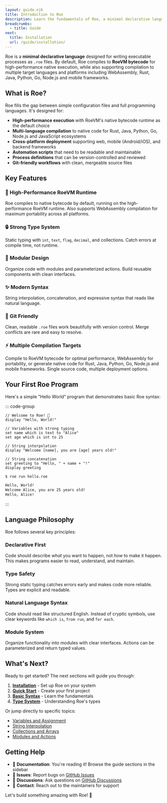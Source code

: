 ```yaml
---
layout: guide.njk
title: Introduction to Roe
description: Learn the fundamentals of Roe, a minimal declarative language that compiles to WebAssembly.
breadcrumbs:
  - title: Guide
next:
  title: Installation
  url: /guide/installation/
---
```


Roe is a **minimal declarative language** designed for writing executable processes as `.roe` files. By default, Roe compiles to **RoeVM bytecode** for high-performance native execution, while also supporting compilation to multiple target languages and platforms including WebAssembly, Rust, Java, Python, Go, Node.js and mobile frameworks.

## What is Roe?

Roe fills the gap between simple configuration files and full programming languages. It's designed for:

- **High-performance execution** with RoeVM's native bytecode runtime as the default choice
- **Multi-language compilation** to native code for Rust, Java, Python, Go, Node.js and JavaScript ecosystems
- **Cross-platform deployment** supporting web, mobile (Android/iOS), and backend frameworks
- **Automation scripts** that need to be readable and maintainable
- **Process definitions** that can be version-controlled and reviewed
- **Git-friendly workflows** with clean, mergeable source files

## Key Features

### 🚀 High-Performance RoeVM Runtime
Roe compiles to native bytecode by default, running on the high-performance RoeVM runtime. Also supports WebAssembly compilation for maximum portability across all platforms.

### 🔒 Strong Type System
Static typing with `int`, `text`, `flag`, `decimal`, and collections. Catch errors at compile time, not runtime.

### 🧩 Modular Design
Organize code with modules and parameterized actions. Build reusable components with clean interfaces.

### ✨ Modern Syntax
String interpolation, concatenation, and expressive syntax that reads like natural language.

### 📝 Git Friendly
Clean, readable `.roe` files work beautifully with version control. Merge conflicts are rare and easy to resolve.

### ⚡ Multiple Compilation Targets
Compile to RoeVM bytecode for optimal performance, WebAssembly for portability, or generate native code for Rust, Java, Python, Go, Node.js and mobile frameworks. Single source code, multiple deployment options.

## Your First Roe Program

Here's a simple "Hello World" program that demonstrates basic Roe syntax:

::: code-group
```roe [hello.roe]
// Welcome to Roe! 🦌
display "Hello, World!"

// Variables with strong typing
set name which is text to "Alice"
set age which is int to 25

// String interpolation
display "Welcome [name], you are [age] years old!"

// String concatenation
set greeting to "Hello, " + name + "!"
display greeting
```

```bash [Output]
$ roe run hello.roe

Hello, World!
Welcome Alice, you are 25 years old!
Hello, Alice!
```
:::

## Language Philosophy

Roe follows several key principles:

### Declarative First
Code should describe *what* you want to happen, not *how* to make it happen. This makes programs easier to read, understand, and maintain.

### Type Safety
Strong static typing catches errors early and makes code more reliable. Types are explicit and readable.

### Natural Language Syntax
Code should read like structured English. Instead of cryptic symbols, use clear keywords like `which is`, `from run`, and `for each`.

### Module System
Organize functionality into modules with clear interfaces. Actions can be parameterized and return typed values.

## What's Next?

Ready to get started? The next sections will guide you through:

1. **[Installation](/guide/installation/)** - Set up Roe on your system
2. **[Quick Start](/guide/quick-start/)** - Create your first project
3. **[Basic Syntax](/guide/basics/)** - Learn the fundamentals
4. **[Type System](/guide/types/)** - Understanding Roe's types

Or jump directly to specific topics:
- [Variables and Assignment](/guide/variables/)
- [String Interpolation](/guide/strings/)
- [Collections and Arrays](/guide/collections/)
- [Modules and Actions](/guide/modules/)

## Getting Help

- 📖 **Documentation**: You're reading it! Browse the guide sections in the sidebar
- 🐛 **Issues**: Report bugs on [GitHub Issues](https://github.com/roe-lang/roe/issues)
- 💬 **Discussions**: Ask questions on [GitHub Discussions](https://github.com/roe-lang/roe/discussions)
- 📧 **Contact**: Reach out to the maintainers for support

Let's build something amazing with Roe! 🦌